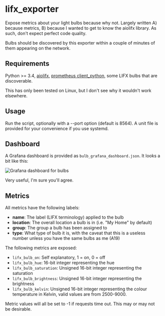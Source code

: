 # lifx_exporter
Expose metrics about your light bulbs because why not. Largely written A)
because metrics, B) because I wanted to get to know the aiolifx library. As
such, don't expect perfect code quality.

Bulbs should be discovered by this exporter within a couple of minutes of them
appearing on the network.

## Requirements

Python >= 3.4, [aiolifx](https://github.com/frawau/aiolifx),
[prometheus client_python](https://github.com/prometheus/client_python),
some LIFX bulbs that are discoverable.

This has only been tested on Linux, but I don't see why it wouldn't work
elsewhere.

## Usage

Run the script, optionally with a --port option (default is 8564). A unit file
is provided for your convenience if you use systemd.

## Dashboard

A Grafana dashboard is provided as `bulb_grafana_dashboard.json`. It looks a bit like this:

![Grafana dashboard for bulbs](https://raw.githubusercontent.com/turmoni/lifx_exporter/master/dashboard_screenshot.png)

Very useful, I'm sure you'll agree.

## Metrics
All metrics have the following labels:
- **name**: The label (LIFX terminology) applied to the bulb
- **location**: The overall location a bulb is in (i.e. "My Home" by default)
- **group**: The group a bulb has been assigned to
- **type**: What type of bulb it is, with the caveat that this is a useless
  number unless you have the same bulbs as me (A19)

The following metrics are exposed:
- `lifx_bulb_on`: Self explanatory, 1 = on, 0 = off
- `lifx_bulb_hue`: 16-bit integer representing the hue
- `lifx_bulb_saturation`: Unsigned 16-bit integer representing the saturation
- `lifx_bulb_brightness`: Unsigned 16-bit integer representing the brightness
- `lifx_bulb_kelvin`: Unsigned 16-bit integer representing the colour
  temperature in Kelvin, valid values are from 2500-9000.

Metric values will all be set to -1 if requests time out. This may or may not
be desirable.
